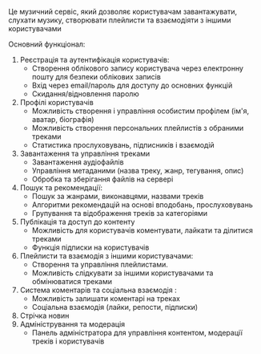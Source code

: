 Це музичний сервіс, який дозволяє користувачам завантажувати, слухати музику, створювати плейлисти та взаємодіяти з іншими користувачами

Основний функціонал:
1. Реєстрація та аутентифікація користувачів:
   * Створення облікового запису користувача через електронну пошту для безпеки облікових записів
   * Вхід через email/пароль для доступу до основних функцій
   * Скидання/відновлення паролю
2. Профілі користувачів 
   * Можливість створення і управління особистим профілем (ім'я, аватар, біографія)
   * Можливість створення персональних плейлистів з обраними треками
   * Статистика прослуховувань, підписників і взаємодій
3. Завантаження та управління треками
   * Завантаження аудіофайлів
   * Управління метаданими (назва треку, жанр, тегування, опис)
   * Обробка та зберігання файлів на сервері
4. Пошук та рекомендації:
   * Пошук за жанрами, виконавцями, назвами треків
   * Алгоритми рекомендацій на основі вподобань, прослуховувань 
   * Групування та відображення треків за категоріями
5. Публікація та доступ до контенту
   * Можливість для користувачів коментувати, лайкати та ділитися треками
   * Функція підписки на користувачів
6. Плейлисти та взаємодія з іншими користувачами:
   * Створення та управління плейлистами.
   * Можливість слідкувати за іншими користувачами та обмінюватися треками
7. Система коментарів та соціальна взаємодія :
   * Можливість залишати коментарі на треках
   * Соціальна взаємодія (лайки, репости, підписки)
8. Стрічка новин
9. Адміністрування та модерація
   * Панель адміністратора для управління контентом, модерації треків і користувачів


